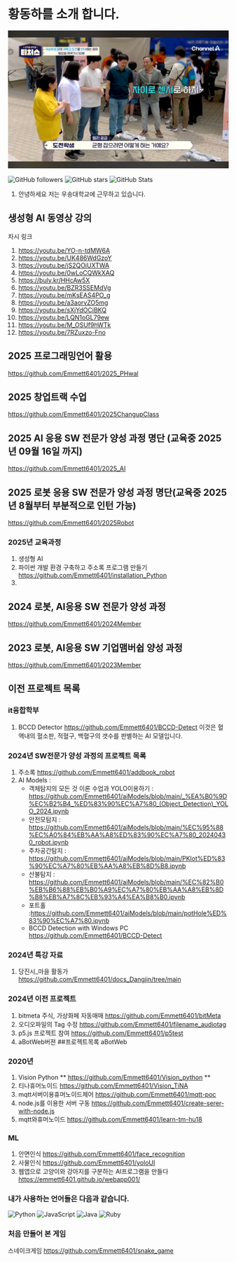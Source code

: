# 황동하를 소개 합니다. 
![image](채널A.jpg)

![GitHub followers](https://img.shields.io/github/followers/Emmett6401?style=social)
![GitHub stars](https://img.shields.io/github/stars/Emmett6401?style=social)
![GitHub Stats](https://github-readme-stats.vercel.app/api?username=Emmett6401&show_icons=true&theme=radical)

  1. 안녕하세요 저는 우송대학교에 근무하고 있습니다.        
## 생성형 AI 동영상 강의 
차시 링크 
1. https://youtu.be/YO-n-tdMW6A
2. https://youtu.be/UK486WdGzoY
3. https://youtu.be/jS2QOiUXTWA
4. https://youtu.be/0wLoCQWkXAQ
5. https://buly.kr/HHcAw5X
6. https://youtu.be/BZR3SSEMdVg
7. https://youtu.be/mKsEAS4PO_g
8. https://youtu.be/a3aorvZO5mg
9. https://youtu.be/sXjYdOCiBKQ
10. https://youtu.be/LQN1oGL79ew
11. https://youtu.be/M_OSUf9hWTk
12. https://youtu.be/7RZuxzo-Fno

## 2025 프로그래밍언어 활용
   https://github.com/Emmett6401/2025_PHwal
   
## 2025 창업트랙 수업 
   https://github.com/Emmett6401/2025ChangupClass
   
## 2025 AI 응용 SW 전문가 양성 과정 명단 (교육중 2025년 09월 16일 까지)
  https://github.com/Emmett6401/2025_AI

## 2025 로봇 응용 SW 전문가 양성 과정 명단(교육중 2025년 8월부터 부분적으로 인턴 가능)
  https://github.com/Emmett6401/2025Robot

### 2025년 교육과정
1. 생성형 AI 
2. 파이썬 개발 환경 구축하고 주소록 프로그램 만들기 https://github.com/Emmett6401/installation_Python
3. 
  
## 2024 로봇, AI응용 SW 전문가 양성 과정  
  https://github.com/Emmett6401/2024Member

## 2023 로봇, AI응용 SW 기업맴버쉽 양성 과정
  https://github.com/Emmett6401/2023Member

## 이전 프로젝트 목록 
### it융합학부 
  1. BCCD Detector
     https://github.com/Emmett6401/BCCD-Detect
      이것은 혈액내의 혈소판, 적혈구, 백혈구의 갯수를 판별하는 AI 모델입니다.
     
### 2024년 SW전문가 양성 과정의 프로젝트 목록
  1. 주소록 https://github.com/Emmett6401/addbook_robot
  2. AI Models : 
     * 객체탐지의 모든 것 이론 수업과 YOLO이용하기 : https://github.com/Emmett6401/aiModels/blob/main/_%EA%B0%9D%EC%B2%B4_%ED%83%90%EC%A7%80_(Object_Detection)_YOLO_2024.ipynb
     * 안전모탐지 :
       https://github.com/Emmett6401/aiModels/blob/main/%EC%95%88%EC%A0%84%EB%AA%A8%ED%83%90%EC%A7%80_20240430_robot.ipynb
     * 주차공간탐지 :
       https://github.com/Emmett6401/aiModels/blob/main/PKlot%ED%83%90%EC%A7%80%EB%AA%A8%EB%8D%B8.ipynb
     * 산불탐지 : https://github.com/Emmett6401/aiModels/blob/main/%EC%82%B0%EB%B6%88%EB%B0%A9%EC%A7%80%EB%AA%A8%EB%8D%B8%EB%A7%8C%EB%93%A4%EA%B8%B0.ipynb
     * 포트홀 :https://github.com/Emmett6401/aiModels/blob/main/potHole%ED%83%90%EC%A7%80.ipynb
     * BCCD Detection with Windows PC https://github.com/Emmett6401/BCCD-Detect

### 2024년 특강 자료 
  1. 당진시_마을 활동가
     https://github.com/Emmett6401/docs_Dangjin/tree/main

### 2024년 이전 프로젝트 
  1. bitmeta 주식, 가상화페 자동매매 https://github.com/Emmett6401/bitMeta
  2. 오디오파일의 Tag 수정 https://github.com/Emmett6401/filename_audiotag
  3. p5.js 프로젝트 참여 https://github.com/Emmett6401/p5test
  4. aBotWeb버젼 ##프로젝트목록 aBotWeb

### 2020년
  1. Vision Python **  https://github.com/Emmett6401/Vision_python **
  2. 티나휴머노이드  https://github.com/Emmett6401/Vision_TiNA
  3. mqtt서버이용휴머노이드제어  https://github.com/Emmett6401/mqtt-poc
  4. node.js를 이용한 서버 구동  https://github.com/Emmett6401/create-serer-with-node.js
  5. mqtt와휴머노이드  https://github.com/Emmett6401/learn-tm-hu18

### ML
  1. 안면인식  https://github.com/Emmett6401/face_recognition
  2. 사물인식  https://github.com/Emmett6401/yoloUI
  3. 웹앱으로 고양이와 강아지를 구분하는 AI프로그램을 만들다  https://emmett6401.github.io/webapp001/
  



### 내가 사용하는 언어들은 다음과 같습니다. 
![Python](https://img.shields.io/badge/python-3.9-blue)
![JavaScript](https://img.shields.io/badge/JavaScript-ES6-yellow)
![Java](https://img.shields.io/badge/Java-11-red)
![Ruby](https://img.shields.io/badge/Ruby-3.0-red)

### 처음 만들어 본 게임 
스네이크게임 https://github.com/Emmett6401/snake_game

